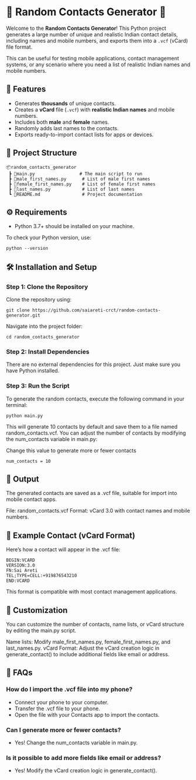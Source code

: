 # 🎉 Random Contacts Generator 📇

Welcome to the **Random Contacts Generator**! This Python project generates a large number of unique and realistic Indian contact details, including names and mobile numbers, and exports them into a `.vcf` (vCard) file format.

This can be useful for testing mobile applications, contact management systems, or any scenario where you need a list of realistic Indian names and mobile numbers.

## 🚀 Features
- Generates **thousands** of unique contacts.
- Creates a **vCard** file (`.vcf`) with **realistic Indian names** and mobile numbers.
- Includes both **male** and **female** names.
- Randomly adds last names to the contacts.
- Exports ready-to-import contact lists for apps or devices.

## 📂 Project Structure

```plaintext
📦random_contacts_generator
 ┣ 📜main.py                 # The main script to run
 ┣ 📜male_first_names.py      # List of male first names
 ┣ 📜female_first_names.py    # List of female first names
 ┣ 📜last_names.py            # List of last names
 ┗ 📜README.md                # Project documentation
```

## ⚙️ Requirements
- Python 3.7+ should be installed on your machine.

To check your Python version, use:
```plaintext
python --version
```

## 🛠️ Installation and Setup
### Step 1: Clone the Repository
Clone the repository using:
```plaintext
git clone https://github.com/saiareti-crct/random-contacts-generator.git
```
Navigate into the project folder:
```plaintext
cd random_contacts_generator
```
### Step 2: Install Dependencies
There are no external dependencies for this project. Just make sure you have Python installed.

### Step 3: Run the Script
To generate the random contacts, execute the following command in your terminal:
```plaintext
python main.py
```
This will generate 10 contacts by default and save them to a file named random_contacts.vcf. You can adjust the number of contacts by modifying the num_contacts variable in main.py:

Change this value to generate more or fewer contacts
```plaintext
num_contacts = 10
```

## 💾 Output
The generated contacts are saved as a .vcf file, suitable for import into mobile contact apps.

File: random_contacts.vcf
Format: vCard 3.0 with contact names and mobile numbers.

## 📜 Example Contact (vCard Format)
Here’s how a contact will appear in the .vcf file:
```plaintext
BEGIN:VCARD
VERSION:3.0
FN:Sai Areti
TEL;TYPE=CELL:+919876543210
END:VCARD
```
This format is compatible with most contact management applications.

## 🎯 Customization
You can customize the number of contacts, name lists, or vCard structure by editing the main.py script.

Name lists: Modify male_first_names.py, female_first_names.py, and last_names.py.
vCard Format: Adjust the vCard creation logic in generate_contact() to include additional fields like email or address.

## 🤔 FAQs
### How do I import the .vcf file into my phone?
- Connect your phone to your computer.
- Transfer the .vcf file to your phone.
- Open the file with your Contacts app to import the contacts.
### Can I generate more or fewer contacts?
- Yes! Change the num_contacts variable in main.py.
### Is it possible to add more fields like email or address?
- Yes! Modify the vCard creation logic in generate_contact().
